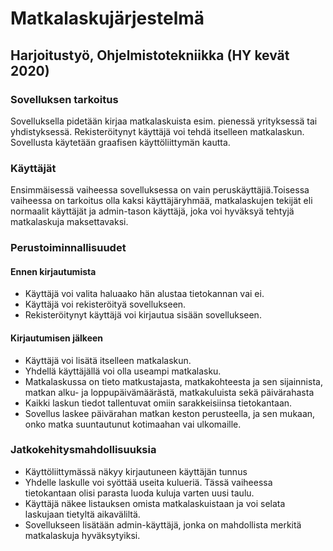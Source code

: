 # Matkalaskujärjestelmä
## Harjoitustyö, Ohjelmistotekniikka (HY kevät 2020)

### Sovelluksen tarkoitus
Sovelluksella pidetään kirjaa matkalaskuista esim. pienessä yrityksessä tai 
yhdistyksessä. Rekisteröitynyt käyttäjä voi tehdä itselleen matkalaskun.
Sovellusta käytetään graafisen käyttöliittymän kautta.

### Käyttäjät
Ensimmäisessä vaiheessa sovelluksessa on vain peruskäyttäjiä.Toisessa vaiheessa on tarkoitus olla
kaksi käyttäjäryhmää, matkalaskujen tekijät  eli normaalit käyttäjät ja admin-tason käyttäjä, joka voi hyväksyä tehtyjä 
matkalaskuja maksettavaksi.

### Perustoiminnallisuudet

#### Ennen kirjautumista
* Käyttäjä voi valita haluaako hän alustaa tietokannan vai ei.
* Käyttäjä voi rekisteröityä sovellukseen. 
* Rekisteröitynyt käyttäjä voi kirjautua sisään sovellukseen. 

#### Kirjautumisen jälkeen 
* Käyttäjä voi lisätä itselleen matkalaskun.
* Yhdellä käyttäjällä voi olla useampi matkalasku.
* Matkalaskussa on tieto matkustajasta, matkakohteesta ja sen sijainnista, matkan alku- ja loppupäivämäärästä, 
matkakuluista sekä päivärahasta 
* Kaikki laskun tiedot tallentuvat omiin sarakkeisiinsa tietokantaan.
* Sovellus laskee päivärahan matkan keston perusteella, ja sen mukaan, onko matka suuntautunut 
kotimaahan vai ulkomaille.

### Jatkokehitysmahdollisuuksia
* Käyttöliittymässä näkyy kirjautuneen käyttäjän tunnus
* Yhdelle laskulle voi syöttää useita kulueriä. Tässä vaiheessa tietokantaan olisi parasta luoda 
kuluja varten uusi taulu.
* Käyttäjä näkee listauksen omista matkalaskuistaan ja voi selata laskujaan tietyltä aikaväliltä.
* Sovellukseen lisätään admin-käyttäjä, jonka on mahdollista merkitä 
matkalaskuja hyväksytyiksi.



